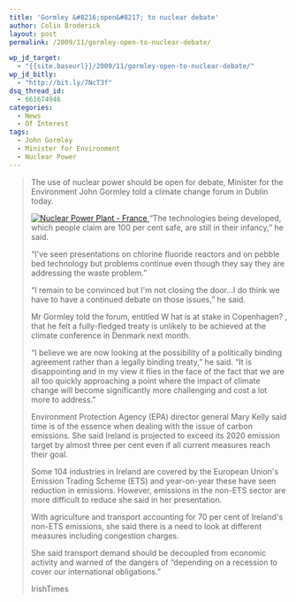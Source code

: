 ```yaml
---
title: 'Gormley &#8216;open&#8217; to nuclear debate'
author: Colin Broderick
layout: post
permalink: /2009/11/gormley-open-to-nuclear-debate/

wp_jd_target:
  - "{{site.baseurl}}/2009/11/gormley-open-to-nuclear-debate/"
wp_jd_bitly:
  - "http://bit.ly/7NcT3f"
dsq_thread_id:
  - 661674946
categories:
  - News
  - Of Interest
tags:
  - John Gormley
  - Minister for Environment
  - Nuclear Power
---
```

> The use of nuclear power should be open for debate, Minister for the Environment John Gormley told a climate change forum in Dublin today.
> 
> <a href="{{site.baseurl}}/wp-content/gallery/post/nuclear-power-plant2.jpg" title="A nuclear power plant complex in Cattenom, France. (Photo: By Stefan Kühn, from Wikimedia Commons)" class="shutterset_singlepic15" > <img class="ngg-singlepic ngg-left" src="{{site.baseurl}}/wp-content/gallery/cache/15__320x240_nuclear-power-plant2.jpg" alt="Nuclear Power Plant - France" title="Nuclear Power Plant - France" /> </a> “The technologies being developed, which people claim are 100 per cent safe, are still in their infancy,&#8221; he said.
> 
> “I've seen presentations on chlorine fluoride reactors and on pebble bed technology but problems continue even though they say they are addressing the waste problem.”
> 
> “I remain to be convinced but I'm not closing the door…I do think we have to have a continued debate on those issues,” he said.
> 
> Mr Gormley told the forum, entitled W hat is at stake in Copenhagen? , that he felt a fully-fledged treaty is unlikely to be achieved at the climate conference in Denmark next month.
> 
> <!--more-->
> 
>   
> “I believe we are now looking at the possibility of a politically binding agreement rather than a legally binding treaty,&#8221; he said. &#8220;It is disappointing and in my view it flies in the face of the fact that we are all too quickly approaching a point where the impact of climate change will become significantly more challenging and cost a lot more to address.&#8221;
> 
> Environment Protection Agency (EPA) director general Mary Kelly said time is of the essence when dealing with the issue of carbon emissions. She said Ireland is projected to exceed its 2020 emission target by almost three per cent even if all current measures reach their goal.
> 
> Some 104 industries in Ireland are covered by the European Union's Emission Trading Scheme (ETS) and year-on-year these have seen reduction in emissions. However, emissions in the non-ETS sector are more difficult to reduce she said in her presentation.
> 
> With agriculture and transport accounting for 70 per cent of Ireland's non-ETS emissions, she said there is a need to look at different measures including congestion charges.
> 
> She said transport demand should be decoupled from economic activity and warned of the dangers of “depending on a recession to cover our international obligations.”
> 
> IrishTimes


